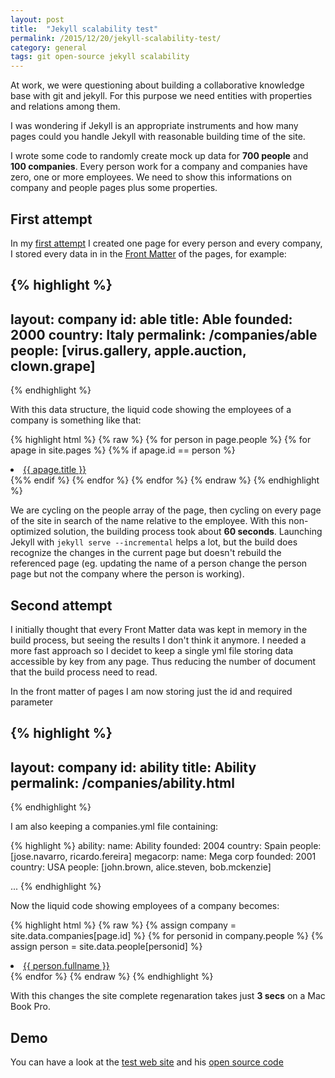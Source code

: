 ```yaml
---
layout: post
title:  "Jekyll scalability test"
permalink: /2015/12/20/jekyll-scalability-test/
category: general
tags: git open-source jekyll scalability
---
```


At work, we were questioning about building a collaborative knowledge base with git and jekyll. For this purpose we need entities with properties and relations among them.

I was wondering if Jekyll is an appropriate instruments and how many pages could you handle Jekyll with reasonable building time of the site.

I wrote some code to randomly create mock up data for **700 people** and **100 companies**. Every person work for a company and companies have zero, one or more employees. We need to show this informations on company and people pages plus some properties.

## First attempt
In my [first attempt](https://github.com/RCasatta/jekyll-scalability-test/tree/95d34ff328fc622400604728553b52dd9b2a8d75) I created one page for every person and every company, I stored every data in in the [Front Matter](http://jekyllrb.com/docs/frontmatter/) of the pages, for example:

{% highlight %}
---
layout: company
id: able
title: Able
founded: 2000
country: Italy
permalink: /companies/able
people: [virus.gallery, apple.auction, clown.grape]
---
{% endhighlight %}

With this data structure, the liquid code showing the employees of a company is something like that:

{% highlight html %}
{% raw %}
{% for person in page.people %}
  {% for apage in site.pages %}
    {%% if apage.id == person %}
     <li><a href="/people/{{ person }}">{{ apage.title }}</a></li>
    {%% endif %}
  {% endfor %}
{% endfor %}
{% endraw %}
{% endhighlight %}

We are cycling on the people array of the page, then cycling on every page of the site in search of the name relative to the employee.
With this non-optimized solution, the building process took about **60 seconds**. Launching Jekyll with `jekyll serve --incremental` helps a lot, but the build does recognize the changes in the current page but doesn't rebuild the referenced page (eg. updating the name of a person change the person page but not the company where the person is working).

## Second attempt
I initially thought that every Front Matter data was kept in memory in the build process, but seeing the results I don't think it anymore. I needed a more fast approach so I decidet to keep a single yml file storing data accessible by key from any page. Thus reducing the number of document that the build process need to read.

In the front matter of pages I am now storing just the id and required parameter

{% highlight %}
---
layout: company
id: ability
title: Ability
permalink: /companies/ability.html
---
{% endhighlight %}

I am also keeping a companies.yml file containing:

{% highlight %}
ability:
  name: Ability
  founded: 2004
  country: Spain
  people: [jose.navarro, ricardo.fereira]
megacorp:
  name: Mega corp
  founded: 2001
  country: USA
  people: [john.brown, alice.steven, bob.mckenzie]

...
{% endhighlight %}

Now the liquid code showing employees of a company becomes:

{% highlight html %}
{% raw %}
{% assign company = site.data.companies[page.id] %}
{% for personid in company.people %}
  {% assign person = site.data.people[personid] %}
  <li><a href="{{ site.baseurl }}/people/{{ personid }}.html">{{ person.fullname }}</a></li>
{% endfor %}
{% endraw %}
{% endhighlight %}

With this changes the site complete regenaration takes just <strong>3 secs</strong> on a Mac Book Pro.

## Demo
You can have a look at the [test web site](http://riccardo.casatta.it/jekyll-scalability-test/) and his [open source code](https://github.com/RCasatta/jekyll-scalability-test)
